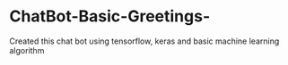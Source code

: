 # ChatBot-Basic-Greetings-
Created this chat bot using tensorflow, keras and basic machine learning algorithm
